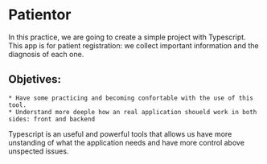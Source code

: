 # Patientor

In this practice, we are going to create a simple project with Typescript. This app is for patient registration: we collect important information and the diagnosis of each one.

## Objetives:

    * Have some practicing and becoming confortable with the use of this tool.
    * Understand more deeple how an real application shoueld work in both sides: front and backend

Typescript is an useful and powerful tools that allows us have more unstanding of what the application needs and have more control above unspected issues.
